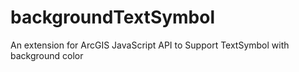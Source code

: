 backgroundTextSymbol
====================

An extension for ArcGIS JavaScript API to Support TextSymbol with background color
